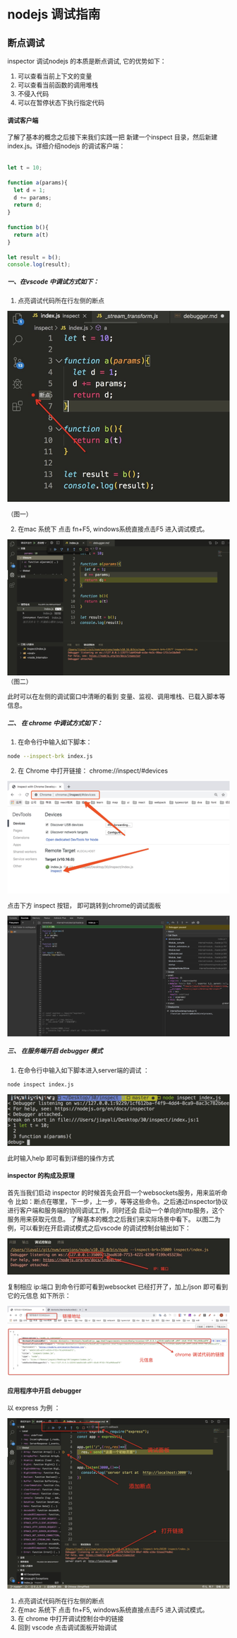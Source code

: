 # nodejs 调试指南

## 断点调试
inspector 调试nodejs 的本质是断点调试, 它的优势如下：

1. 可以查看当前上下文的变量
2. 可以查看当前函数的调用堆栈
3. 不侵入代码
4. 可以在暂停状态下执行指定代码

#### 调试客户端

了解了基本的概念之后接下来我们实践一把 新建一个inspect 目录，然后新建 index.js。详细介绍nodejs 的调试客户端：

```js

let t = 10;

function a(params){
  let d = 1;
  d += params;
  return d;
}

function b(){
  return a(t)
}

let result = b();
console.log(result);

```

##### 一、在vscode 中调试方式如下：

1. 点亮调试代码所在行左侧的断点 

<img src="./images/debugger.jpg"/>

（图一）

2. 在mac 系统下 点击 fn+F5, windows系统直接点击F5 进入调试模式。

<img src="./images/deb.png"/>
（图二）

此时可以在左侧的调试窗口中清晰的看到 变量、监视、调用堆栈、已载入脚本等信息。

##### 二、 在 chrome 中调试方式如下：
1. 在命令行中输入如下脚本：

```bash
node --inspect-brk index.js
```
2. 在 Chrome 中打开链接：  chrome://inspect/#devices

<img src="./images/chrome_inspect.jpg">

点击下方 inspect 按钮， 即可跳转到chrome的调试面板

<img src="./images/chrome_debugger.jpg"/>

##### 三、 在服务端开启 debugger 模式
1. 在命令行中输入如下脚本进入server端的调试 ：

```bash
node inspect index.js
```
<img src="./images/inspect_server.jpg"/>

此时输入help 即可看到详细的操作方式

#### inspector 的构成及原理

首先当我们启动 inspector 的时候首先会开启一个websockets服务，用来监听命令 比如：断点在哪里，下一步，上一步，等等这些命令。之后通过inspector协议 进行客户端和服务端的协同调试工作，同时还会 启动一个单向的http服务，这个服务用来获取元信息。 了解基本的概念之后我们来实际场景中看下。 以图二为例，可以看到在开启调试模式之后vscode 的调试控制台输出如下：

<img src="./images/ip.jpg">

复制相应 ip:端口 到命令行即可看到websocket 已经打开了，加上/json 即可看到它的元信息 如下所示：

<img src="./images/yuan.png">

#### 应用程序中开启 debugger 

以 express 为例 ：

<img src="./images/express_debugger.png"/>

1. 点亮调试代码所在行左侧的断点
2. 在mac 系统下 点击 fn+F5, windows系统直接点击F5 进入调试模式。
3. 在 chrome 中打开调试控制台中的链接
4. 回到 vscode 点击调试面板开始调试

